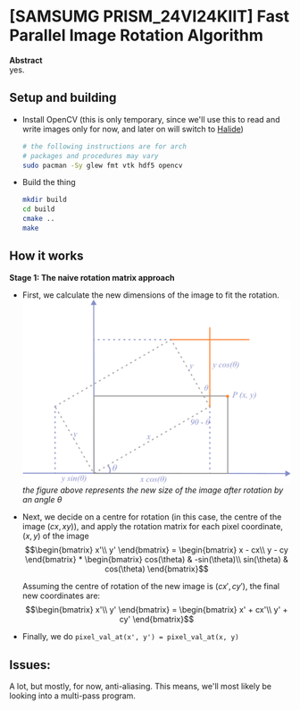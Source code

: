 # [SAMSUMG PRISM_24VI24KIIT] Fast Parallel Image Rotation Algorithm

**Abstract**</br>
yes.

## Setup and building

- Install OpenCV (this is only temporary, since we'll use this to read and write images only for now, and later on will switch to [Halide](http://halide-lang.org))
    ```sh
    # the following instructions are for arch
    # packages and procedures may vary
    sudo pacman -Sy glew fmt vtk hdf5 opencv
    ```

- Build the thing
    ```sh
    mkdir build
    cd build
    cmake ..
    make
    ```

## How it works

**Stage 1: The naive rotation matrix approach**

- First, we calculate the new dimensions of the image to fit the rotation.</br>
<img src="./assets/resized_image.png" /></br>
*the figure above represents the new size of the image after rotation by an angle $\theta$*

- Next, we decide on a centre for rotation (in this case, the centre of the image $(cx, xy)$), and apply the rotation matrix for each pixel coordinate, $(x, y)$ of the image
    $$\begin{bmatrix}
    x'\\ 
    y'
    \end{bmatrix} = \begin{bmatrix}
    x - cx\\ 
    y - cy
    \end{bmatrix} * \begin{bmatrix}
    cos(\theta) & -sin(\theta)\\
    sin(\theta) & cos(\theta)
    \end{bmatrix}$$

    Assuming the centre of rotation of the new image is $(cx', cy')$, the final new coordinates are:
    $$\begin{bmatrix}
    x'\\ 
    y'
    \end{bmatrix} = \begin{bmatrix}
    x' + cx'\\ 
    y' + cy'
    \end{bmatrix}$$

- Finally, we do `pixel_val_at(x', y') = pixel_val_at(x, y)`


## Issues:

A lot, but mostly, for now, anti-aliasing. This means, we'll most likely be looking into a multi-pass program.